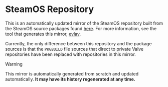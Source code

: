 # SteamOS <replace-repo> Repository

This is an automatically updated mirror of the SteamOS <replace-repo> repository built from the SteamOS source packages found [here](https://steamdeck-packages.steamos.cloud/archlinux-mirror/sources). For more information, see the tool that generates this mirror, [evlav](https://github.com/evlav/evlav).

Currently, the only difference between this repository and the package sources is that the `PKGBUILD` file sources that direct to private Valve repositories have been replaced with repositories in this mirror.

> [!WARNING]
> This mirror is automatically generated from scratch and updated automatically. **It may have its history regenerated at any time.**